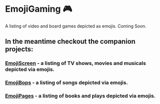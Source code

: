 # EmojiGaming 🎮
A listing of video and board games depicted as emojis.
Coming Soon.

## In the meantime checkout the companion projects:
### [EmojiScreen](https://github.com/brittanyrw/emojiscreen) - a listing of TV shows, movies and musicals depicted via emojis. 
### [EmojiBops](https://github.com/brittanyrw/emojibops) - a listing of songs depicted via emojis. 
### [EmojiPages](https://github.com/brittanyrw/emojipages) - a listing of books and plays depicted via emojis. 
